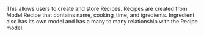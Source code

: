 <p>This allows users to create and store Recipes. Recipes are created from Model Recipe that contains name, cooking_time, and igredients. Ingredient also has its own model and has a many to many relationship with the Recipe model.<p>
